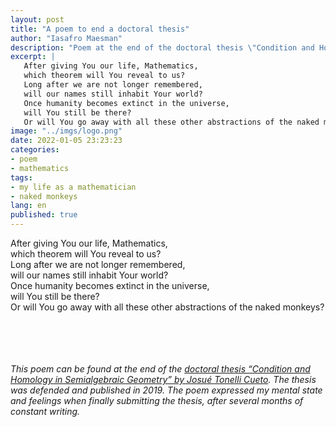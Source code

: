 ```yaml
---
layout: post
title: "A poem to end a doctoral thesis"
author: "Iasafro Maesman"
description: "Poem at the end of the doctoral thesis \"Condition and Homology in Semialgebraic Geometry\" of Josué Tonelli-Cueto. The poem, together with the thesis, was published in 2019."
excerpt: |
   After giving You our life, Mathematics,  
   which theorem will You reveal to us?  
   Long after we are not longer remembered,  
   will our names still inhabit Your world?  
   Once humanity becomes extinct in the universe,  
   will You still be there?  
   Or will You go away with all these other abstractions of the naked monkeys?
image: "../imgs/logo.png"
date: 2022-01-05 23:23:23
categories:
- poem
- mathematics
tags:
- my life as a mathematician
- naked monkeys
lang: en
published: true
---
```


After giving You our life, Mathematics,  
which theorem will You reveal to us?  
Long after we are not longer remembered,  
will our names still inhabit Your world?  
Once humanity becomes extinct in the universe,  
will You still be there?  
Or will You go away with all these other abstractions of the naked monkeys?  
<br/>
<br/>
<br/>
<br/>
<div class="jumbotron abstract" style="font-style: italic;">
This poem can be found at the end of the <a href="https://tonellicueto.xyz/doctoralthesis.html">doctoral thesis &ldquo;Condition and Homology in Semialgebraic Geometry&rdquo; by Josué Tonelli Cueto</a>. The thesis was defended and published in 2019. The poem expressed my mental state and feelings when finally submitting the thesis, after several months of constant writing.
</div>
